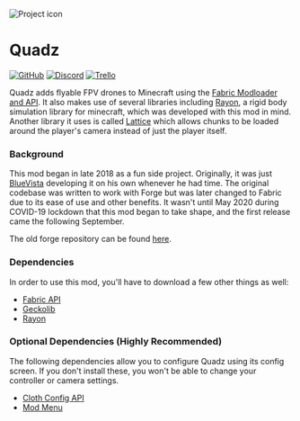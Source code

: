 ![Project icon](https://raw.githubusercontent.com/lazuritemc/Quadz/development/src/main/resources/assets/quadz/icon.png)

# Quadz

[![GitHub](https://img.shields.io/github/license/LazuriteMC/Quadz?color=A31F34&label=License&labelColor=8A8B8C)](https://github.com/LazuriteMC/Quadz/blob/development/LICENSE)
[![Discord](https://img.shields.io/discord/719662192601071747?color=7289DA&label=Discord&labelColor=2C2F33&logo=Discord)](https://discord.gg/NNPPHN7b3P)
[![Trello](https://img.shields.io/static/v1?label=Trello&message=Board&color=FFFFFF&logo=Trello&labelColor=0052CC)](https://trello.com/b/naSFhSWz/fpv-racing-mod)

Quadz adds flyable FPV drones to Minecraft using the [Fabric Modloader and API](https://fabricmc.net/). It also makes
use of several libraries including [Rayon](https://github.com/lazuritemc/rayon), a rigid body simulation library for minecraft, which was
developed with this mod in mind. Another library it uses is called [Lattice](https://github.com/lazuritemc/lattice) which allows chunks
to be loaded around the player's camera instead of just the player itself.

### Background
This mod began in late 2018 as a fun side project. Originally, it was just [BlueVista](https://github.com/ethanejohnsons) developing it
on his own whenever he had time. The original codebase was written to work with Forge but was later changed to Fabric due to its ease
of use and other benefits. It wasn't until May 2020 during COVID-19 lockdown that this mod began to take shape, and the first release came
the following September.

The old forge repository can be found [here](https://github.com/ethanejohnsons/FPV-Racing-Mod).

### Dependencies
In order to use this mod, you'll have to download a few other things as well:
* [Fabric API](https://www.curseforge.com/minecraft/mc-mods/fabric-api)
* [Geckolib](https://www.curseforge.com/minecraft/mc-mods/geckolib-fabric)
* [Rayon](https://www.curseforge.com/minecraft/mc-mods/rayon)
  
### Optional Dependencies (Highly Recommended)
The following dependencies allow you to configure Quadz using its config screen. If you don't install these, you won't
be able to change your controller or camera settings.
* [Cloth Config API](https://www.curseforge.com/minecraft/mc-mods/cloth-config)
* [Mod Menu](https://www.curseforge.com/minecraft/mc-mods/modmenu)